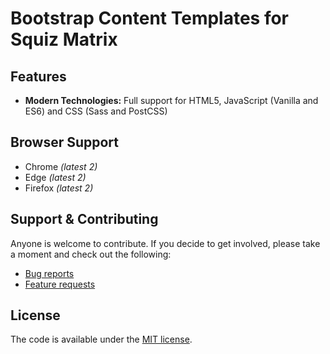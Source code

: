 # Bootstrap Content Templates for Squiz Matrix

 
 ## Features

* **Modern Technologies:** Full support for HTML5, JavaScript (Vanilla and ES6) and CSS (Sass and PostCSS)

## Browser Support

* Chrome _\(latest 2\)_
* Edge _\(latest 2\)_
* Firefox _\(latest 2\)_


## Support & Contributing

Anyone is welcome to contribute. If you decide to get involved, please take a moment and check out the following:

* [Bug reports](.github/ISSUE_TEMPLATE/bug_report.md)
* [Feature requests](.github/ISSUE_TEMPLATE/feature_request.md)

## License

The code is available under the [MIT license](LICENSE).

